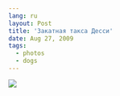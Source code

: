 ```yaml
---
lang: ru
layout: Post
title: 'Закатная такса Десси'
date: Aug 27, 2009
tags:
  - photos
  - dogs
---
```


![](photo://2009-08-26_5D_9707_Artem_Sapegin)
